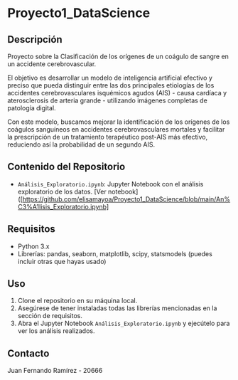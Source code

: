 # Proyecto1_DataScience

## Descripción
Proyecto sobre la Clasificación de los orígenes de un coágulo de sangre en un accidente cerebrovascular.

El objetivo es desarrollar un modelo de inteligencia artificial efectivo y preciso que pueda distinguir entre las dos principales etiologías de los accidentes cerebrovasculares isquémicos agudos (AIS) - causa cardíaca y aterosclerosis de arteria grande - utilizando imágenes completas de patología digital.

Con este modelo, buscamos mejorar la identificación de los orígenes de los coágulos sanguíneos en accidentes cerebrovasculares mortales y facilitar la prescripción de un tratamiento terapéutico post-AIS más efectivo, reduciendo así la probabilidad de un segundo AIS.

## Contenido del Repositorio
- `Análisis_Exploratorio.ipynb`: Jupyter Notebook con el análisis exploratorio de los datos. [Ver notebook]([https://github.com/elisamayoa/Proyecto1_DataScience/blob/main/An%C3%A1lisis_Exploratorio.ipynb]

## Requisitos
- Python 3.x
- Librerías: pandas, seaborn, matplotlib, scipy, statsmodels (puedes incluir otras que hayas usado)

## Uso
1. Clone el repositorio en su máquina local.
2. Asegúrese de tener instaladas todas las librerías mencionadas en la sección de requisitos.
3. Abra el Jupyter Notebook `Análisis_Exploratorio.ipynb` y ejecútelo para ver los análisis realizados.


## Contacto
Juan Fernando Ramírez - 20666

